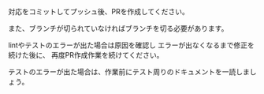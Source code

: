 対応をコミットしてプッシュ後、PRを作成してください。

また、ブランチが切られていなければブランチを切る必要があります。

lintやテストのエラーが出た場合は原因を確認し
エラーが出なくなるまで修正を続けた後に、
再度PR作成作業を続けてください。

テストのエラーが出た場合は、作業前にテスト周りのドキュメントを一読しましょう。
